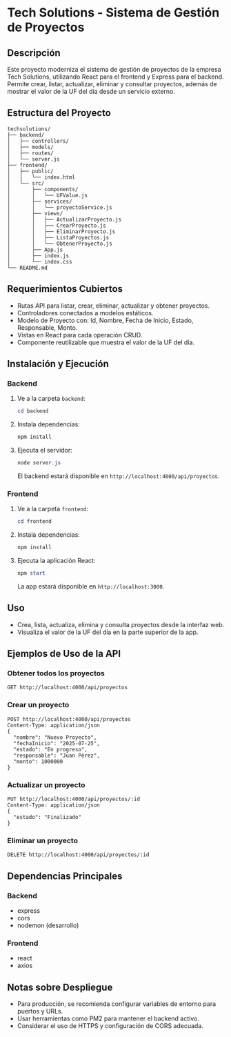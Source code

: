 # Tech Solutions - Sistema de Gestión de Proyectos

## Descripción
Este proyecto moderniza el sistema de gestión de proyectos de la empresa Tech Solutions, utilizando React para el frontend y Express para el backend. Permite crear, listar, actualizar, eliminar y consultar proyectos, además de mostrar el valor de la UF del día desde un servicio externo.

## Estructura del Proyecto
```
techsolutions/
├── backend/
│   ├── controllers/
│   ├── models/
│   ├── routes/
│   └── server.js
├── frontend/
│   ├── public/
│   │   └── index.html
│   └── src/
│       ├── components/
│       │   └── UFValue.js
│       ├── services/
│       │   └── proyectoService.js
│       ├── views/
│       │   ├── ActualizarProyecto.js
│       │   ├── CrearProyecto.js
│       │   ├── EliminarProyecto.js
│       │   ├── ListaProyectos.js
│       │   └── ObtenerProyecto.js
│       ├── App.js
│       ├── index.js
│       └── index.css
└── README.md
```

## Requerimientos Cubiertos
- Rutas API para listar, crear, eliminar, actualizar y obtener proyectos.
- Controladores conectados a modelos estáticos.
- Modelo de Proyecto con: Id, Nombre, Fecha de Inicio, Estado, Responsable, Monto.
- Vistas en React para cada operación CRUD.
- Componente reutilizable que muestra el valor de la UF del día.

## Instalación y Ejecución

### Backend
1. Ve a la carpeta `backend`:
   ```powershell
   cd backend
   ```
2. Instala dependencias:
   ```powershell
   npm install
   ```
3. Ejecuta el servidor:
   ```powershell
   node server.js
   ```
   El backend estará disponible en `http://localhost:4000/api/proyectos`.

### Frontend
1. Ve a la carpeta `frontend`:
   ```powershell
   cd frontend
   ```
2. Instala dependencias:
   ```powershell
   npm install
   ```
3. Ejecuta la aplicación React:
   ```powershell
   npm start
   ```
   La app estará disponible en `http://localhost:3000`.


## Uso
- Crea, lista, actualiza, elimina y consulta proyectos desde la interfaz web.
- Visualiza el valor de la UF del día en la parte superior de la app.

## Ejemplos de Uso de la API

### Obtener todos los proyectos
```http
GET http://localhost:4000/api/proyectos
```

### Crear un proyecto
```http
POST http://localhost:4000/api/proyectos
Content-Type: application/json
{
  "nombre": "Nuevo Proyecto",
  "fechaInicio": "2025-07-25",
  "estado": "En progreso",
  "responsable": "Juan Pérez",
  "monto": 1000000
}
```

### Actualizar un proyecto
```http
PUT http://localhost:4000/api/proyectos/:id
Content-Type: application/json
{
  "estado": "Finalizado"
}
```

### Eliminar un proyecto
```http
DELETE http://localhost:4000/api/proyectos/:id
```

## Dependencias Principales

### Backend
- express
- cors
- nodemon (desarrollo)

### Frontend
- react
- axios

## Notas sobre Despliegue
- Para producción, se recomienda configurar variables de entorno para puertos y URLs.
- Usar herramientas como PM2 para mantener el backend activo.
- Considerar el uso de HTTPS y configuración de CORS adecuada.

##